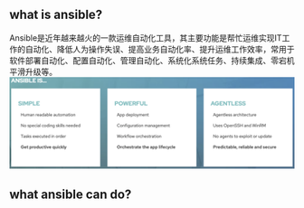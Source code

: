## what is ansible?

Ansible是近年越来越火的一款运维自动化工具，其主要功能是帮忙运维实现IT工作的自动化、降低人为操作失误、提高业务自动化率、提升运维工作效率，常用于软件部署自动化、配置自动化、管理自动化、系统化系统任务、持续集成、零宕机平滑升级等。
![Ansible](https://github.com/woody0907/learn-ansible/blob/master/images/ansible_feature.png?raw=true)

## what ansible can do?
